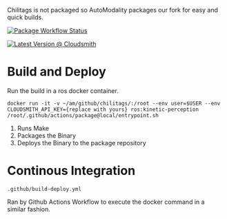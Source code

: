 

Chilitags is not packaged so AutoModality packages our fork for easy and quick builds.

[![Package Workflow Status](https://github.com/AutoModality/chilitags/workflows/Development%20Package/badge.svg)](https://github.com/AutoModality/chilitags/actions?query=workflow%3A%22Development+Package%22)

[![Latest Version @ Cloudsmith](https://api-prd.cloudsmith.io/badges/version/automodality/dev/deb/chilitags/latest/d=ubuntu%252Fxenial;t=1/?render=true&badge_token=gAAAAABeCtIpEQj1ME47SUCAsKR-PfhDmeaDVwD07FpG69sqUpxPR-TpVSRMu9t-SgIEvoQlGOMoOihctK2VdLAk5Av_8wZ7qYNyYF0DrMqEraFkkBOd_g4%3D)](https://cloudsmith.io/~automodality/repos/dev/packages/detail/deb/chilitags/latest/d=ubuntu%252Fxenial;t=1/)

# Build and Deploy

Run the build in a ros docker container. 
```
docker run -it -v ~/am/github/chilitags/:/root --env user=$USER --env CLOUDSMITH_API_KEY={replace with yours} ros:kinetic-perception /root/.github/actions/package@local/entrypoint.sh
```

1. Runs Make
1. Packages the Binary
1. Deploys the Binary to the package repository


# Continous Integration

```
.github/build-deploy.yml
```

Ran by Github Actions Workflow to execute the docker command in a similar fashion.


